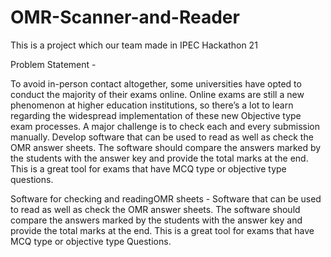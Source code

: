 # OMR-Scanner-and-Reader
This is a project which our team made in IPEC Hackathon 21

Problem Statement -

  To avoid in-person contact altogether, some universities have opted to conduct the majority of their exams online. Online exams are still a new phenomenon at higher education     institutions, so there’s a lot to learn regarding the widespread implementation of these new Objective type exam processes. A major challenge is to check each and every
  submission manually.
                      Develop software that can be used to read as well as check the OMR answer sheets. The software should compare the answers marked by the students with the answer key and provide the total marks at the end. This is a great tool for exams that have MCQ type or objective type questions.
                      
Software for checking and readingOMR sheets - 
Software that can be used to read as well as check the OMR answer sheets. The software should compare the answers marked by the students with the answer key and provide the total marks at the end. This is a great tool for exams that have MCQ type or objective type Questions.

